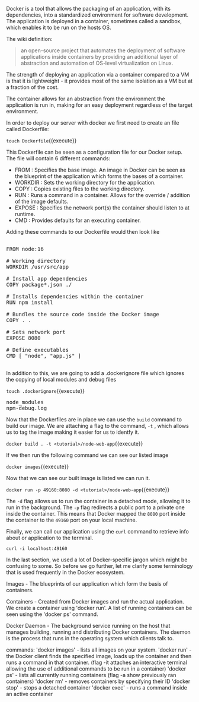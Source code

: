 Docker is a tool that allows the packaging of an application, with its dependencies, into a standardized environment for software development. The application is deployed in a container, sometimes called a sandbox, which enables it to be run on the hosts OS.

The wiki definition:

>an open-source project that automates the deployment of software applications inside containers by
providing an additional layer of abstraction and automation of OS-level virtualization on Linux.

The strength of deploying an application via a container compared to a VM is that it is lightweight - it provides most of the same isolation as a VM but at a fraction of the cost.

The container allows for an abstraction from the environment the application is run in, making for an easy deployment regardless of the target environment. 


In order to deploy our server with docker we first need to create an file called Dockerfile:

`touch Dockerfile`{{execute}}

This Dockerfile can be seen as a configuration file for our Docker setup. The file will contain 6 different commands:
- FROM : Specifies the base image. An image in Docker can be seen as the blueprint of the application which forms the bases of a container.
- WORKDIR : Sets the working directory for the application.
- COPY : Copies existing files to the working directory.
- RUN : Runs a command in a container. Allows for the override / addition of the image defaults.
- EXPOSE : Specifies the network port(s) the container should listen to at runtime.
- CMD : Provides defaults for an executing container.

Adding these commands to our Dockerfile would then look like

<pre class="file" data-target="clipboard">

FROM node:16

# Working directory
WORKDIR /usr/src/app

# Install app dependencies
COPY package*.json ./

# Installs dependencies within the container
RUN npm install

# Bundles the source code inside the Docker image
COPY . .

# Sets network port
EXPOSE 8080

# Define executables
CMD [ "node", "app.js" ]

</pre>

In addition to this, we are going to add a .dockerignore file which ignores the copying of local modules and debug files

`touch .dockerignore`{{execute}}

<pre class="file" data-target="clipboard">
node_modules
npm-debug.log
</pre>

Now that the Dockerfiles are in place we can use the `build` command to build our image. We are attaching a flag to the command, `-t` , which allows us to tag the image making it easier for us to identfy it.

`docker build . -t <tutorial>/node-web-app`{{execute}}

If we then run the following command we can see our listed image

`docker images`{{execute}}

Now that we can see our built image is listed we can run it. 

`docker run -p 49160:8080 -d <tutorial>/node-web-app`{{execute}}

The `-d` flag allows us to run the container in a detached mode, allowing it to run in the background. The `-p` flag redirects a public port to a private one inside the container. This means that Docker mapped the `8080` port inside the container to the `49160` port on your local machine.

Finally, we can call our application using the `curl` command to retrieve info about or application to the terminal.

`curl -i localhost:49160`

In the last section, we used a lot of Docker-specific jargon which might be confusing to some. So before we go further, let me clarify some terminology that is used frequently in the Docker ecosystem.

Images - The blueprints of our application which form the basis of containers.

Containers - Created from Docker images and run the actual application. We create a container using 'docker run'. A list of running containers can be seen using the 'docker ps' command.

Docker Daemon - The background service running on the host that manages building, running and distributing Docker containers. The daemon is the process that runs in the operating system which clients talk to.

commands:
'docker images' - lists all images on your system.
'docker run' - the Docker client finds the specified image, loads up the container and then runs a command in that container. (flag -it attaches an interactive terminal allowing the use of additional commands to be run in a container)
'docker ps' - lists all currently running containers (flag -a show previously ran containers)
'docker rm' - removes containers by specifying their ID
'docker stop' - stops a detached container
'docker exec' - runs a command inside an active container